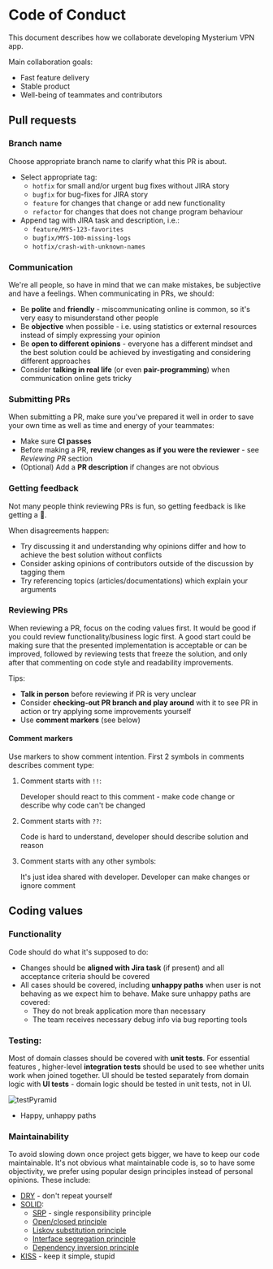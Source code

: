 Code of Conduct
===============

This document describes how we collaborate developing Mysterium VPN app.

Main collaboration goals:
- Fast feature delivery
- Stable product
- Well-being of teammates and contributors

Pull requests
-------------

### Branch name

Choose appropriate branch name to clarify what this PR is about.

- Select appropriate tag:
    - `hotfix` for small and/or urgent bug fixes without JIRA story
    - `bugfix` for bug-fixes for JIRA story
    - `feature` for changes that change or add new functionality
    - `refactor` for changes that does not change program behaviour
- Append tag with JIRA task and description, i.e.:
    - `feature/MYS-123-favorites`
    - `bugfix/MYS-100-missing-logs`
    - `hotfix/crash-with-unknown-names`
    
### Communication

We're all people, so have in mind that we can make mistakes, be subjective and have a feelings.
When communicating in PRs, we should:

- Be **polite** and **friendly** - miscommunicating online is common, so it's very easy to misunderstand other people
- Be **objective** when possible - i.e. using statistics or external resources instead of simply expressing your opinion
- Be **open to different opinions** - everyone has a different mindset and the best solution could be achieved by investigating and considering different approaches
- Consider **talking in real life** (or even **pair-programming**) when communication online gets tricky

### Submitting PRs

When submitting a PR, make sure you've prepared it well in order to save your own time as well as time and energy of your teammates:

- Make sure **CI passes**
- Before making a PR, **review changes as if you were the reviewer** - see *Reviewing PR* section
- (Optional) Add a **PR description** if changes are not obvious

### Getting feedback

Not many people think reviewing PRs is fun, so getting feedback is like getting a 🎁.

When disagreements happen:
- Try discussing it and understanding why opinions differ and how to achieve the best solution without conflicts
- Consider asking opinions of contributors outside of the discussion by tagging them
- Try referencing topics (articles/documentations) which explain your arguments

### Reviewing PRs

When reviewing a PR, focus on the coding values first.
It would be good if you could review functionality/business logic first.
A good start could be making sure that the presented implementation is acceptable or can be improved, followed by reviewing tests that freeze the solution, and only after that commenting on code style and readability improvements.

Tips:
- **Talk in person** before reviewing if PR is very unclear
- Consider **checking-out PR branch and play around** with it to see PR in action or try applying some improvements yourself
- Use **comment markers** (see below)

#### Comment markers

Use markers to show comment intention. 
First 2 symbols in comments describes comment type:

1. Comment starts with `!!`:

    Developer should react to this comment - make code change or describe why code can't be changed
    
2. Comment starts with `??`:

    Code is hard to understand, developer should describe solution and reason
    
3. Comment starts with any other symbols:

    It's just idea shared with developer. Developer can make changes or ignore comment

Coding values
-------------

### Functionality

Code should do what it's supposed to do:
- Changes should be **aligned with Jira task** (if present) and all acceptance criteria should be covered
- All cases should be covered, including **unhappy paths** when user is not behaving as we expect him to behave. Make sure unhappy paths are covered:
    - They do not break application more than necessary
    - The team receives necessary debug info via bug reporting tools

### Testing:

Most of domain classes should be covered with **unit tests**.
For essential features , higher-level **integration tests** should be used to see whether units work when joined together.
UI should be tested separately from domain logic with **UI tests** - domain logic should be tested in unit tests, not in UI.

![testPyramid](https://martinfowler.com/articles/practical-test-pyramid/testPyramid.png)
- Happy, unhappy paths
    
### Maintainability

To avoid slowing down once project gets bigger, we have to keep our code maintainable.
It's not obvious what maintainable code is, so to have some objectivity, we prefer using popular design principles instead of personal opinions.
These include:

- [DRY](https://en.wikipedia.org/wiki/Don%27t_repeat_yourself) - don't repeat yourself
- [SOLID](https://en.wikipedia.org/wiki/SOLID):
    - [SRP](https://en.wikipedia.org/wiki/Single_responsibility_principle) - single responsibility principle
    - [Open/closed principle](https://en.wikipedia.org/wiki/Open%E2%80%93closed_principle)
    - [Liskov substitution principle](https://en.wikipedia.org/wiki/Liskov_substitution_principle)
    - [Interface segregation principle](https://en.wikipedia.org/wiki/Interface_segregation_principle)
    - [Dependency inversion principle](https://en.wikipedia.org/wiki/Dependency_inversion_principle)
- [KISS](https://en.wikipedia.org/wiki/KISS_principle) - keep it simple, stupid 
